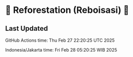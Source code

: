 
# 🌳 Reforestation (Reboisasi) 🌲

## Last Updated

GitHub Actions time: Thu Feb 27 22:20:25 UTC 2025

Indonesia/Jakarta time: Fri Feb 28 05:20:25 WIB 2025
